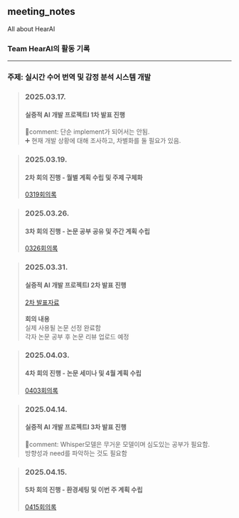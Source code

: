## meeting_notes
All about HearAI
### Team HearAI의 활동 기록
<hr>

### 주제: 실시간 수어 번역 및 감정 분석 시스템 개발

> ### 2025.03.17.
> #### 실증적 AI 개발 프로젝트I 1차 발표 진행 <br>
> 📌comment: 단순 implement가 되어서는 안됨.<br>
> ➕ 현재 개발 상황에 대해 조사하고, 차별화를 둘 필요가 있음.<br>

> ### 2025.03.19.
> #### 2차 회의 진행 - 월별 계획 수립 및 주제 구체화
> [0319회의록](https://github.com/2025HearAI/meeting_notes/blob/main/0319_%ED%9A%8C%EC%9D%98%EB%A1%9D.md)

> ### 2025.03.26.
> #### 3차 회의 진행 - 논문 공부 공유 및 주간 계획 수립
> [0326회의록](https://github.com/2025HearAI/meeting_notes/blob/main/0326_%ED%9A%8C%EC%9D%98%EB%A1%9D.md)

> ### 2025.03.31.
> #### 실증적 AI 개발 프로젝트I 2차 발표 진행 <br>
> [2차 발표자료](https://github.com/2025HearAI/meeting_notes/issues/2) <br>
> <br>
> **회의 내용** <br>
> 실제 사용될 논문 선정 완료함 <br>
> 각자 논문 공부 후 논문 리뷰 업로드 예정 


> ### 2025.04.03.
> #### 4차 회의 진행 - 논문 세미나 및 4월 계획 수립
> [0403회의록](https://github.com/2025HearAI/meeting_notes/blob/main/0403_%ED%9A%8C%EC%9D%98%EB%A1%9D.md)

> ### 2025.04.14.
> #### 실증적 AI 개발 프로젝트I 3차 발표 진행 <br>
> 📌comment: Whisper모델은 무거운 모델이며 심도있는 공부가 필요함.<br>
> 방향성과 need를 파악하는 것도 필요함

> ### 2025.04.15.
> #### 5차 회의 진행 - 환경세팅 및 이번 주 계획 수립
> [0415회의록](https://github.com/2025HearAI/meeting_notes/blob/main/0415_%ED%9A%8C%EC%9D%98%EB%A1%9D.md)


